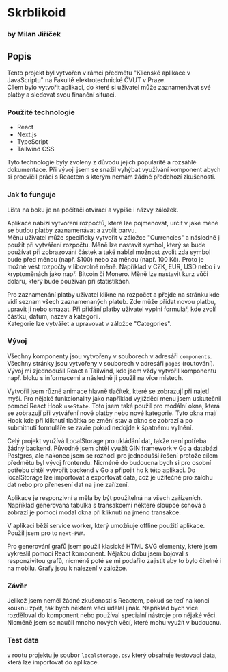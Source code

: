 # Skrblikoid
### by Milan Jiříček
## Popis
Tento projekt byl vytvořen v rámci předmětu "Klienské aplikace v JavaScriptu" na Fakultě elektrotechnické ČVUT v Praze.  
Cílem bylo vytvořit aplikaci, do které si uživatel může zaznamenávat své platby a sledovat svou finanční situaci.
### Použité technologie
- React
- Next.js
- TypeScript
- Tailwind CSS  

Tyto technologie byly zvoleny z důvodu jejich popularitě a rozsáhlé dokumentace.
Při vývoji jsem se snažil vyhýbat využívání komponent abych si procvičil práci s Reactem s kterým nemám žádné předchozí zkušenosti.
### Jak to funguje
Lišta na boku je na počítači otvírací a vypíše i názvy záložek.

Aplikace nabízí vytvoření rozpočtů, které lze pojmenovat, určit v jaké měně se budou platby zaznamenávat a zvolit barvu.  
Měnu uživatel může specificky vytvořit v záložce "Currencies" a následně ji použít při vytváření rozpočtu.
Měně lze nastavit symbol, který se bude používat při zobrazování částek a také nabízí možnost zvolit zda symbol bude před měnou (např. $100) nebo za měnou (např. 100 Kč).
Proto je možné vést rozpočty v libovolné měně. Například v CZK, EUR, USD nebo i v kryptoměnách jako např. Bitcoin či Monero.
Měně lze nastavit kurz vůči dolaru, který bude používán při statistikách.  
  
Pro zaznamenání platby uživatel klikne na rozpočet a přejde na stránku kde vidí seznam všech zaznamenaných plateb.
Zde může přidat novou platbu, upravit ji nebo smazat.
Při přidání platby uživatel vyplní formulář, kde zvolí částku, datum, nazev a kategorii.  
Kategorie lze vytvářet a upravovat v záložce "Categories".

### Vývoj
Všechny komponenty jsou vytvořeny v souborech v adresáři `components`.
Všechny stránky jsou vytvořeny v souborech v adresáři `pages` (routování).
Vývoj mi zjednodušil React a Tailwind, kde jsem vždy vytvořil komponentu např. bloku s informacemi a následně ji použil na více místech.
  
Vytvořil jsem různé animace hlavně tlačítek, které se zobrazují při najetí myší. Pro nějaké funkcionality jako například vyjížděcí menu jsem uskutečnil pomocí React Hook `useState`.
Toto jsem také použil pro modální okna, která se zobrazují při vytváření nové platby nebo nové kategorie. Tyto okna mají Hook kde při kliknutí tlačítka se
změní stav a okno se zobrazí a po submitnutí formuláře se zavře pokud nedojde k špatnému vylnění.
  
Celý projekt využívá LocalStorage pro ukládání dat, takže není potřeba žádný backend. Původně jsem chtěl využít GIN framework v Go a databázi Postgres, ale nakonec jsem se rozhodl pro jednodušší řešení
protože cílem předmětu byl vývoj frontendu. Nicméně do budoucna bych si pro osobní potřebu chtěl vytvořit backend v Go a připojit ho k této aplikaci.
Do localStorage lze importovat a exportovat data, což je užitečné pro zálohu dat nebo pro přenesení dat na jiné zařízení.
  
Aplikace je responzivní a měla by být použitelná na všech zařízeních. Například generovaná tabulka s transakcemi některé sloupce schová
a zobrazí je pomocí modal okna při kliknutí na jméno transakce.
  
V aplikaci běží service worker, který umožňuje offline použití aplikace. Použil jsem pro to `next-PWA`.
  
Pro generování grafů jsem použil klasické HTML SVG elementy, které jsem vykreslil pomocí React komponent.
Nějakou dobu jsem bojoval s responzivitou grafů, nicméně poté se mi podařilo zajistit aby to bylo čitelné i na mobilu.
Grafy jsou k nalezení v záložce.

### Závěr
Jelikož jsem neměl žádné zkušenosti s Reactem, pokud se teď na konci kouknu zpět, tak bych některé věci udělal jinak.
Například bych více rozděloval do komponent nebo používal specialní nástroje pro nějaké věci.
Nicméně jsem se naučil mnoho nových věcí, které mohu využít v budoucnu.

### Test data
v rootu projektu je soubor `localstorage.csv` který obsahuje testovací data, která lze importovat do aplikace.




